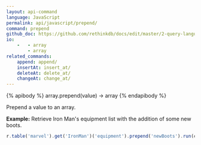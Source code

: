 ```yaml
---
layout: api-command 
language: JavaScript
permalink: api/javascript/prepend/
command: prepend 
github_doc: https://github.com/rethinkdb/docs/edit/master/2-query-language/api/javascript/document-manipulation/prepend.md
io:
    -   - array
        - array
related_commands:
    append: append/
    insertAt: insert_at/
    deleteAt: delete_at/
    changeAt: change_at/
---
```


{% apibody %}
array.prepend(value) → array
{% endapibody %}

Prepend a value to an array.

__Example:__ Retrieve Iron Man's equipment list with the addition of some new boots.

```js
r.table('marvel').get('IronMan')('equipment').prepend('newBoots').run(conn, callback)
```


